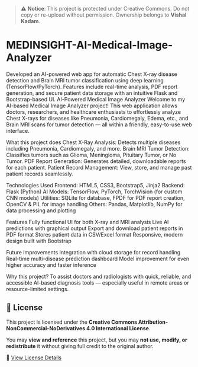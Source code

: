 > ⚠️ **Notice**: This project is protected under Creative Commons. Do not copy or re-upload without permission. Ownership belongs to **Vishal Kadam**.

# MEDINSIGHT-AI-Medical-Image-Analyzer
Developed an AI-powered web app for automatic Chest X-ray disease detection and Brain MRI tumor classification using deep learning (TensorFlow/PyTorch). Features include real-time analysis, PDF report generation, and secure patient data storage with an intuitive Flask and Bootstrap-based UI.
 AI-Powered Medical Image Analyzer
Welcome to my AI-based Medical Image Analyzer project! This web application allows doctors, researchers, and healthcare enthusiasts to effortlessly analyze Chest X-rays for diseases like Pneumonia, Cardiomegaly, Edema, etc., and Brain MRI scans for tumor detection — all within a friendly, easy-to-use web interface.

What this project does
Chest X-Ray Analysis: Detects multiple diseases including Pneumonia, Cardiomegaly, and more.
Brain MRI Tumor Detection: Classifies tumors such as Glioma, Meningioma, Pituitary Tumor, or No Tumor.
PDF Report Generation: Generates detailed, downloadable reports for each patient.
Patient Record Management: View, store, and manage past patient records seamlessly.

Technologies Used
Frontend: HTML5, CSS3, Bootstrap5, Jinja2
Backend: Flask (Python)
AI Models: TensorFlow, PyTorch, TorchVision (for custom CNN models)
Utilities: SQLite for database, FPDF for PDF report creation, OpenCV & PIL for image handling
Others: Pandas, Matplotlib, NumPy for data processing and plotting

Features
Fully functional UI for both X-ray and MRI analysis
Live AI predictions with graphical output
Export and download patient reports in PDF format
Stores patient data in CSV/Excel format
Responsive, modern design built with Bootstrap

Future Improvements
Integration with cloud storage for record handling
Real-time multi-disease prediction dashboard
Model improvement for even higher accuracy and faster inference

Why this project?
To assist doctors and radiologists with quick, reliable, and accessible AI-based diagnosis tools — especially useful in remote areas or resource-limited settings.

## 🧾 License

This project is licensed under the **Creative Commons Attribution-NonCommercial-NoDerivatives 4.0 International License**.

You may **view and reference** this project, but you may **not use, modify, or redistribute** it without giving full credit to the original author.

🔗 [View License Details](https://creativecommons.org/licenses/by-nc-nd/4.0/)
